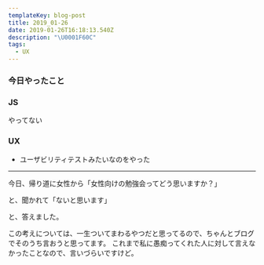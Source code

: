 ```yaml
---
templateKey: blog-post
title: 2019_01-26
date: 2019-01-26T16:18:13.540Z
description: "\U0001F60C"
tags:
  - UX
---
```

### 今日やったこと

### JS
やってない
### UX

* ユーザビリティテストみたいなのをやった

------

今日、帰り道に女性から「女性向けの勉強会ってどう思いますか？」

と、聞かれて「ないと思います」

と、答えました。

この考えについては、一生ついてまわるやつだと思ってるので、ちゃんとブログでそのうち言おうと思ってます。
これまで私に愚痴ってくれた人に対して言えなかったことなので、言いづらいですけど。
